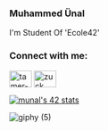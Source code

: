 ### Muhammed Ünal

  
I'm Student Of 'Ecole42'

### Connect with me:

<p align="left">
<a href="https://www.linkedin.com/in/muhammed-%C3%BCnal-487170209/" target="blank"><img align="center" src="https://cdn.jsdelivr.net/npm/simple-icons@3.0.1/icons/linkedin.svg" alt="tamer-yaz-b212201b0" height="30" width="40" /></a>
<a href="https://www.instagram.com/muhammedunal82/" target="blank"><img align="center" src="https://cdn.jsdelivr.net/npm/simple-icons@3.0.1/icons/instagram.svg" alt="zuck" height="30" width="40" /></a>

[![munal's 42 stats](https://badge42.vercel.app/api/v2/stats/cl14slux6000609l2asaotq51?cursusId=21)](https://github.com/JaeSeoKim/badge42)
  
  
![giphy (5)](https://user-images.githubusercontent.com/72735616/159984029-016037e3-8b15-4cce-b448-cbe5e2dc64b6.gif)
